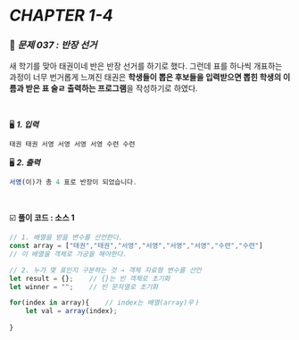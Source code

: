 # _CHAPTER 1-4_

###  :pencil: ​_문제 037 :  반장 선거_

새 학기를 맞아 태권이네 반은 반장 선거를 하기로 했다. 그런데 표를 하나씩 개표하는 과정이 너무 번거롭게 느껴진 태권은 **학생들이 뽑은 후보들을 입력받으면 뽑힌 학생의 이름과 받은 표 술ㄹ 출력하는 프로그램**을 작성하기로 하였다.

<br>

:desktop_computer: ***1. 입력***

```javascript
태권 태권 서영 서영 서영 서영 수련 수련
```

:desktop_computer: ***2. 출력***

```javascript
서영(이)가 총 4 표로 반장이 되었습니다.
```

<br>

:ballot_box_with_check: **풀이 코드  : 소스 1**

```javascript
// 1. 배열을 받을 변수를 선언한다.
const array = ["태권","태권","서영","서영","서영","서영","수련","수련"]
// 이 배열을 객체로 가공을 해야한다. 

// 2. 누가 몇 표인지 구분하는 것 → 객체 자료형 변수를 선언
let result = {};	// {}는 빈 객체로 초기화
let winner = "";	// 빈 문자열로 초기화

for(index in array){	// index는 배열(array)우ㅏ
    let val = array(index);
    
}
```


